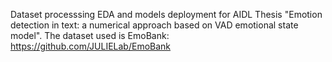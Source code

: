Dataset processsing  EDA and models deployment for AIDL Thesis "Emotion detection in text: a numerical approach based on VAD emotional state model".
The dataset used is EmoBank: https://github.com/JULIELab/EmoBank


